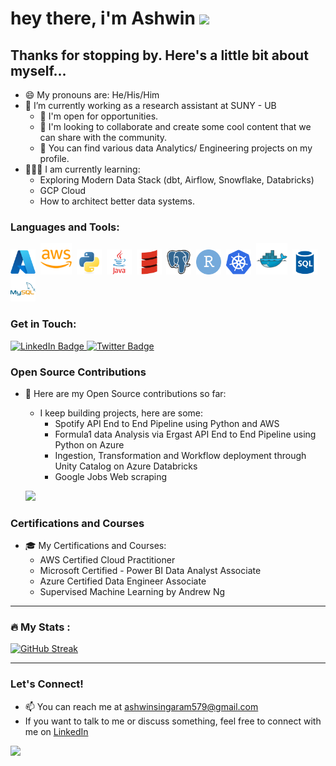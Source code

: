 <h1>
  hey there, i'm Ashwin
  <img src="https://media.giphy.com/media/hvRJCLFzcasrR4ia7z/giphy.gif" width="30px"/>
</h1>

## Thanks for stopping by. Here's a little bit about myself...

- 😄 My pronouns are: He/His/Him
- 🔭 I’m currently working as a research assistant at SUNY - UB
  - 👯 I'm open for opportunities.
  - 💬 I'm looking to collaborate and create some cool content that we can share with the community.
  - 🤘 You can find various data Analytics/ Engineering projects on my profile.
- 🧑🏻‍🏫 I am currently learning:
  - Exploring Modern Data Stack (dbt, Airflow, Snowflake, Databricks)
  - GCP Cloud
  - How to architect better data systems.
  
### Languages and Tools:
<div>
  <img src="https://github.com/devicons/devicon/blob/master/icons/azure/azure-original.svg" , src="https://github.com/devicons/devicon/blob/master/icons/azure/azure-original.svg" width="40" height"40"/>&nbsp;
    <img src="https://github.com/devicons/devicon/blob/master/icons/amazonwebservices/amazonwebservices-plain-wordmark.svg" title="AWS" alt="AWS" width="50" height="50"/>&nbsp;
  <img src="https://github.com/devicons/devicon/blob/master/icons/python/python-original.svg" title="Python" alt="Python" width="40" height="40"/>&nbsp;
  <img src="https://github.com/devicons/devicon/blob/master/icons/java/java-original-wordmark.svg" title="Java" alt="Java" width="40" height="40"/>&nbsp;
  <img src="https://github.com/devicons/devicon/blob/master/icons/scala/scala-original.svg" title="Scala" alt="Scala" width="40" height="40"/>&nbsp;
  <img src="https://github.com/devicons/devicon/blob/master/icons/postgresql/postgresql-original.svg" title="PostGres" alt="PostGres " width="40" height="40"/>&nbsp;
  <img src="https://github.com/devicons/devicon/blob/master/icons/rstudio/rstudio-original.svg" title="RStudio" alt="RStudio" width="40" height="40"/>&nbsp;
  <img src="https://github.com/devicons/devicon/blob/master/icons/kubernetes/kubernetes-original.svg" title="Kubernetes" alt="Kubernetes" width="40" height="40"/>&nbsp;
  <img src="https://github.com/devicons/devicon/blob/master/icons/docker/docker-original.svg" title="Docker"  alt="Docker" width="50" height="50"/>&nbsp;
  <img src="https://github.com/devicons/devicon/blob/master/icons/azuresqldatabase/azuresqldatabase-plain.svg" title="SQLDatabase" **alt="SQLDatabase" width="40" height="40"/>
  <img src="https://github.com/devicons/devicon/blob/master/icons/mysql/mysql-original-wordmark.svg" title="MySQL"  alt="MySQL" width="40" height="40"/>&nbsp;  
</div>

### Get in Touch:
<div id="badges">
  <a href="https://www.linkedin.com/in/ashwinsingaram579/">
    <img src="https://img.shields.io/badge/LinkedIn-blue?style=for-the-badge&logo=linkedin&logoColor=white" alt="LinkedIn Badge"/>
  </a>
  <a href="https://www.linkedin.com/in/ashwinsingaram579/">
    <img src="https://img.shields.io/badge/Twitter-blue?style=for-the-badge&logo=twitter&logoColor=white" alt="Twitter Badge"/>
  </a>
</div>

### Open Source Contributions

- 🤘 Here are my Open Source contributions so far:
  - I keep building projects, here are some:
    - Spotify API End to End Pipeline using Python and AWS
    - Formula1 data Analysis via Ergast API End to End Pipeline using Python on Azure
    - Ingestion, Transformation and Workflow deployment through Unity Catalog on Azure Databricks
    - Google Jobs Web scraping
   
  ![](https://github.com/ashwin975/ashwin975/blob/main/popeye.giphy.gif)

### Certifications and Courses

- 🎓 My Certifications and Courses:
  - AWS Certified Cloud Practitioner
  - Microsoft Certified - Power BI Data Analyst Associate
  - Azure Certified Data Engineer Associate
  - Supervised Machine Learning by Andrew Ng
 
---
### :fire: My Stats :

[![GitHub Streak](http://github-readme-streak-stats.herokuapp.com?user=ashwin975&theme=dark&background=000000)](https://git.io/streak-stats)

---

### Let's Connect!
- 📫 You can reach me at ashwinsingaram579@gmail.com
- If you want to talk to me or discuss something, feel free to connect with me on [LinkedIn](https://www.linkedin.com/in/ashwinsingaram579/)

![](https://komarev.com/ghpvc/?username=ashwin975&color=brightgreen&style=flat-square&label=Visitors)
